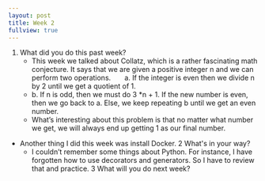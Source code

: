 ```yaml
---
layout: post
title: Week 2
fullview: true
---
```


1. What did you do this past week?
	* This week we talked about Collatz, which is a rather fascinating math conjecture. It says that we are given a positive integer n  and we can perform two operations. 
	  &nbsp;&nbsp;&nbsp;&nbsp;&nbsp;  a. If the integer is even then we divide n by 2 until we get a quotient of 1.
	* b. If n is odd, then we must do 3 *n + 1. If the new number is even, then we go back to a. Else, we keep repeating b until we get an even number.
	* What’s interesting about this problem is that no matter what number we get, we will always end up getting 1 as our final number. 
* Another thing I did this week was install Docker.
	2	What's in your way?
	* I couldn’t remember some things about Python. For instance, I have forgotten how to use decorators and generators. So I have to review that and practice. 
	3	What will you do next week?

